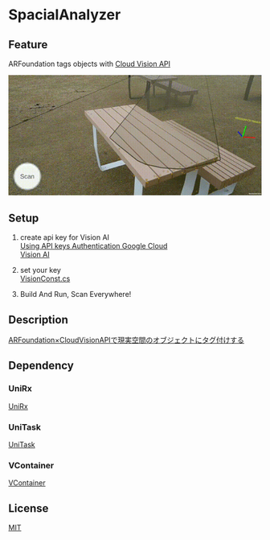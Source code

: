 # SpacialAnalyzer

## Feature

ARFoundation tags objects with [Cloud Vision API](https://cloud.google.com/vision/docs/object-localizer)  

![bench](.readme/bench.gif "bench")

## Setup

1. create api key for Vision AI  
[Using API keys Authentication Google Cloud](https://cloud.google.com/docs/authentication/api-keys)  
[Vision AI](https://cloud.google.com/vision)  
  
2. set your key  
[VisionConst.cs](Assets/SpacialAnalyzer/Scripts/Vision/VisionConst.cs)

3. Build And Run, Scan Everywhere!

## Description

[ARFoundation×CloudVisionAPIで現実空間のオブジェクトにタグ付けする](https://zenn.dev/nekomimi_daimao/articles/d803fa5fa010c2)

## Dependency

### UniRx

[UniRx](https://github.com/neuecc/UniRx)

### UniTask

[UniTask](https://github.com/Cysharp/UniTask)

### VContainer

[VContainer](https://github.com/hadashiA/VContainer)

## License

[MIT](https://github.com/nekomimi-daimao/SpacialAnalyzer/blob/main/LICENSE)
